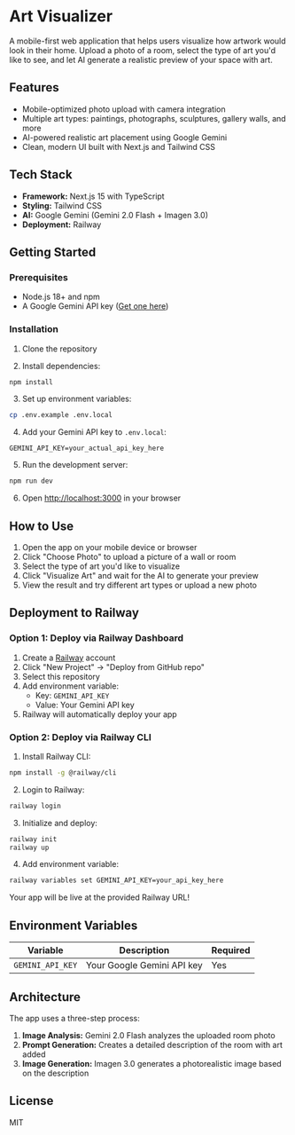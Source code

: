 # Art Visualizer

A mobile-first web application that helps users visualize how artwork would look in their home. Upload a photo of a room, select the type of art you'd like to see, and let AI generate a realistic preview of your space with art.

## Features

- Mobile-optimized photo upload with camera integration
- Multiple art types: paintings, photographs, sculptures, gallery walls, and more
- AI-powered realistic art placement using Google Gemini
- Clean, modern UI built with Next.js and Tailwind CSS

## Tech Stack

- **Framework:** Next.js 15 with TypeScript
- **Styling:** Tailwind CSS
- **AI:** Google Gemini (Gemini 2.0 Flash + Imagen 3.0)
- **Deployment:** Railway

## Getting Started

### Prerequisites

- Node.js 18+ and npm
- A Google Gemini API key ([Get one here](https://makersuite.google.com/app/apikey))

### Installation

1. Clone the repository

2. Install dependencies:
```bash
npm install
```

3. Set up environment variables:
```bash
cp .env.example .env.local
```

4. Add your Gemini API key to `.env.local`:
```
GEMINI_API_KEY=your_actual_api_key_here
```

5. Run the development server:
```bash
npm run dev
```

6. Open [http://localhost:3000](http://localhost:3000) in your browser

## How to Use

1. Open the app on your mobile device or browser
2. Click "Choose Photo" to upload a picture of a wall or room
3. Select the type of art you'd like to visualize
4. Click "Visualize Art" and wait for the AI to generate your preview
5. View the result and try different art types or upload a new photo

## Deployment to Railway

### Option 1: Deploy via Railway Dashboard

1. Create a [Railway](https://railway.app) account
2. Click "New Project" → "Deploy from GitHub repo"
3. Select this repository
4. Add environment variable:
   - Key: `GEMINI_API_KEY`
   - Value: Your Gemini API key
5. Railway will automatically deploy your app

### Option 2: Deploy via Railway CLI

1. Install Railway CLI:
```bash
npm install -g @railway/cli
```

2. Login to Railway:
```bash
railway login
```

3. Initialize and deploy:
```bash
railway init
railway up
```

4. Add environment variable:
```bash
railway variables set GEMINI_API_KEY=your_api_key_here
```

Your app will be live at the provided Railway URL!

## Environment Variables

| Variable | Description | Required |
|----------|-------------|----------|
| `GEMINI_API_KEY` | Your Google Gemini API key | Yes |

## Architecture

The app uses a three-step process:

1. **Image Analysis:** Gemini 2.0 Flash analyzes the uploaded room photo
2. **Prompt Generation:** Creates a detailed description of the room with art added
3. **Image Generation:** Imagen 3.0 generates a photorealistic image based on the description

## License

MIT
